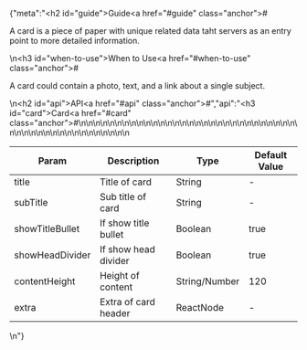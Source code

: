 {"meta":"<h2 id=\"guide\">Guide<a href=\"#guide\" class=\"anchor\">#</a></h2><p>A card is a piece of paper with unique related data taht servers as an entry point to more detailed information.</p>\n<h3 id=\"when-to-use\">When to Use<a href=\"#when-to-use\" class=\"anchor\">#</a></h3><p>A card could contain a photo, text, and a link about a single subject.</p>\n<h2 id=\"api\">API<a href=\"#api\" class=\"anchor\">#</a></h2>","api":"<h3 id=\"card\">Card<a href=\"#card\" class=\"anchor\">#</a></h3><table>\n<thead>\n<tr>\n<th>Param</th>\n<th>Description</th>\n<th>Type</th>\n<th>Default Value</th>\n</tr>\n</thead>\n<tbody>\n<tr>\n<td>title</td>\n<td>Title of card</td>\n<td>String</td>\n<td>-</td>\n</tr>\n<tr>\n<td>subTitle</td>\n<td>Sub title of card</td>\n<td>String</td>\n<td>-</td>\n</tr>\n<tr>\n<td>showTitleBullet</td>\n<td>If show title bullet</td>\n<td>Boolean</td>\n<td>true</td>\n</tr>\n<tr>\n<td>showHeadDivider</td>\n<td>If show head divider</td>\n<td>Boolean</td>\n<td>true</td>\n</tr>\n<tr>\n<td>contentHeight</td>\n<td>Height of content</td>\n<td>String/Number</td>\n<td>120</td>\n</tr>\n<tr>\n<td>extra</td>\n<td>Extra of card header</td>\n<td>ReactNode</td>\n<td>-</td>\n</tr>\n</tbody>\n</table>\n"}